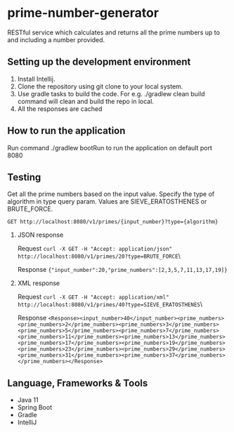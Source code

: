 # prime-number-generator
RESTful service which calculates and returns all the prime numbers up to and including a number provided.

## Setting up the development environment

1. Install Intellij.
2. Clone the repository using git clone to your local system.
3. Use gradle tasks to build the code. For e.g. ./gradlew clean build command will clean and build the repo in local.
4. All the responses are cached

## How to run the application

Run command ./gradlew bootRun to run the application on default port 8080

## Testing

Get all the prime numbers based on the input value. Specify the type of algorithm in type query param. Values are SIEVE_ERATOSTHENES or BRUTE_FORCE.

`GET http://localhost:8080/v1/primes/{input_number}?type={algorithm}`

1. JSON response

   Request `curl -X GET -H "Accept: application/json" http://localhost:8080/v1/primes/20?type=BRUTE_FORCE`\

   Response `{"input_number":20,"prime_numbers":[2,3,5,7,11,13,17,19]}`

2. XML response

   Request `curl -X GET -H "Accept: application/xml" http://localhost:8080/v1/primes/40?type=SIEVE_ERATOSTHENES`\

   Response `<Response><input_number>40</input_number><prime_numbers><prime_numbers>2</prime_numbers><prime_numbers>3</prime_numbers><prime_numbers>5</prime_numbers><prime_numbers>7</prime_numbers><prime_numbers>11</prime_numbers><prime_numbers>13</prime_numbers><prime_numbers>17</prime_numbers><prime_numbers>19</prime_numbers><prime_numbers>23</prime_numbers><prime_numbers>29</prime_numbers><prime_numbers>31</prime_numbers><prime_numbers>37</prime_numbers></prime_numbers></Response>`

## Language, Frameworks & Tools

* Java 11
* Spring Boot
* Gradle
* IntelliJ